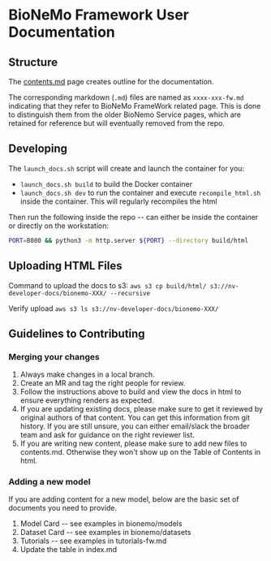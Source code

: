 # BioNeMo Framework User Documentation

## Structure

The [contents.md](bionemo/contents.md) page creates outline for the documentation.

The corresponding markdown (`.md`) files are named as `xxxx-xxx-fw.md` indicating that they refer to BioNeMo FrameWork related page. This is done to distinguish them from the older BioNemo Service pages, which are retained for reference but will eventually removed from the repo. 

## Developing

The `launch_docs.sh` script will create and launch the container for you:
* `launch_docs.sh build` to build the Docker container
* `launch_docs.sh dev` to run the container and execute `recompile_html.sh` inside the container. This will regularly recompiles the html

Then run the following inside the repo -- can either be inside the container or directly on the workstation: 

```bash
PORT=8080 && python3 -m http.server ${PORT} --directory build/html
```

## Uploading HTML Files

Command to upload the docs to s3:
    `aws s3 cp build/html/ s3://nv-developer-docs/bionemo-XXX/ --recursive`

Verify upload
    `aws s3 ls s3://nv-developer-docs/bionemo-XXX/`

## Guidelines to Contributing

### Merging your changes
1. Always make changes in a local branch. 
2. Create an MR and tag the right people for review. 
3. Follow the instructions above to build and view the docs in html to ensure everything renders as expected. 
4. If you are updating existing docs, please make sure to get it reviewed by original authors of that content. You can get this information from git history. If you are still unsure, you can either email/slack the broader team and ask for guidance on the right reviewer list. 
5. If you are writing new content, please make sure to add new files to contents.md. Otherwise they won't show up on the Table of Contents in html.

### Adding a new model
If you are adding content for a new model, below are the basic set of documents you need to provide. 
1. Model Card -- see examples in bionemo/models
2. Dataset Card -- see examples in bionemo/datasets
3. Tutorials -- see examples in tutorials-fw.md
4. Update the table in index.md  

